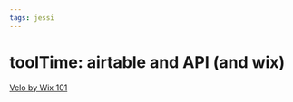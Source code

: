 ```yaml
---
tags: jessi
---
```

# toolTime: airtable and API (and wix)

[Velo by Wix 101](https://www.youtube.com/watch?v=iecNmOXDOHM)

